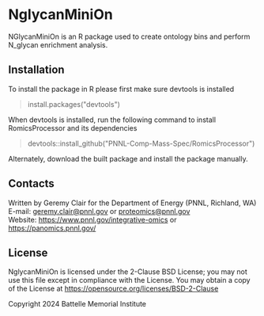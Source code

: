 # NglycanMiniOn

NGlycanMiniOn is an R package used to create ontology bins and perform N_glycan enrichment analysis.

## Installation
To install the package in R please first make sure devtools is installed
> install.packages("devtools")

When devtools is installed, run the following command to install RomicsProcessor and its dependencies
> devtools::install_github("PNNL-Comp-Mass-Spec/RomicsProcessor")

Alternately, download the built package and install the package manually.

## Contacts

Written by Geremy Clair for the Department of Energy (PNNL, Richland, WA) \
E-mail: geremy.clair@pnnl.gov or proteomics@pnnl.gov \
Website: https://www.pnnl.gov/integrative-omics or https://panomics.pnnl.gov/

## License

NglycanMiniOn is licensed under the 2-Clause BSD License; 
you may not use this file except in compliance with the License.  You may obtain 
a copy of the License at https://opensource.org/licenses/BSD-2-Clause

Copyright 2024 Battelle Memorial Institute
